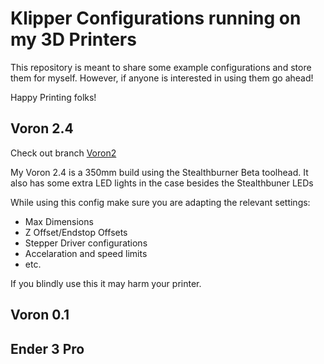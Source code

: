 # Klipper Configurations running on my 3D Printers

This repository is meant to share some example configurations and store them for myself. However, if anyone is interested in using them
go ahead! 

Happy Printing folks!

## Voron 2.4

Check out branch [Voron2](https://github.com/Neristance/klipper-config/tree/voron2)

My Voron 2.4 is a 350mm build using the Stealthburner Beta toolhead.
It also has some extra LED lights in the case besides the Stealthbuner LEDs

While using this config make sure you are adapting the relevant settings:

* Max Dimensions
* Z Offset/Endstop Offsets
* Stepper Driver configurations
* Accelaration and speed limits
* etc.

If you blindly use this it may harm your printer.

## Voron 0.1

## Ender 3 Pro 

